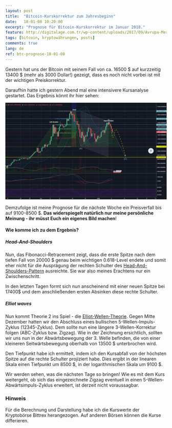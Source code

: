 ```yaml
---
layout: post
title:  "Bitcoin-Kurskorrektur zum Jahresbeginn"
date:   18-01-08 10:20:00
excerpt: "Prognose für Bitcoin-Kurskorrektur im Januar 2018."
feature: http://digitalage.com.tr/wp-content/uploads/2017/09/Avrupa-Merkez-Bankasi-Bitcoin.jpg
tags: [bitcoin, kryptowährungen, posts]
comments: true
lang: de
ref: btc-prognose-18-01-08
---
```


Gestern hat uns der Bitcoin mit seinem Fall von ca. 16500 $ auf kurzzeitig 
13400 $ (mehr als 3000 Dollar!) gezeigt, dass es noch nicht vorbei ist mit der 
wichtigen Preiskorrektur.

Daraufhin hatte ich gestern Abend mal eine intensivere Kursanalyse gestartet. 
Das Ergebnis könnt ihr hier sehen:

[![Kursprognose auf tradingview](/assets/img/2018-01-09-btc-prognose-18-01-08.JPG)](https://www.tradingview.com/chart/BTCUSDT/qhMLRZcH-BTC-USD-correction-prognose/)


Demzufolge ist meine Prognose für die nächste Woche ein Preisverfall bis auf 
9100-8500 $. **Das widerspiegelt natürlich nur meine persönliche Meinung - 
ihr müsst Euch ein eigenes Bild machen**!

#### Wie komme ich zu dem Ergebnis?

##### Head-And-Shoulders

Nun, das Fibonacci-Retracement zeigt, dass die erste Spitze nach dem tiefen 
Fall von 20000 $ genau beim wichtigen 0.618-Level endete und somit eher nicht 
für die Ausprägung der rechten Schulter des [Head-And-Shoulders-Pattern](https://en.wikipedia.org/wiki/Head_and_shoulders_(chart_pattern)) ausreichte. Sie war also meines Erachtens 
nur ein Zwischenschritt.

In den letzten Tagen formt sich nun anscheinend mit einer neuen Spitze bei 
17400$ und dem anschließenden ersten Absinken diese rechte Schulter. 

##### Elliot waves

Nun kommt Theorie 2 ins Spiel - die 
[Elliot-Wellen-Theorie](https://de.wikipedia.org/wiki/Elliott-Wellen). Gegen
Mitte Dezember hatten wir den Abschluss eines bullischen 5-Wellen-Impuls-Zyklus 
(12345-Zyklus). Dem sollte nun eine längere 3-Wellen-Korrektur folgen (ABC-Zyklus 
bzw. Zigzag). Wie in der Zeichnung ersichtlich, sollten wir uns nun in der 
Abwärtsbewegung der 3. Welle befinden, die von einer kleineren Seitwärtsbewegung 
oberhalb von 13500 $ unterbrochen wird.

Den Tiefpunkt habe ich ermittelt, indem ich den Kursabfall von der höchsten Spitze
auf die rechte Schulter projiziert habe. Dies ergibt in der linearen Skala einen 
Tiefpunkt um 8500 $, in der logarithmischen Skala um 9100 $. 

Wir werden sehen, was die nächsten Tage so bringen! Wie es mit dem Kurs weitergeht,
ob sich das eingezeichnete Zigzag eventuell in einen 5-Wellen-Abwärtsimpuls-Zyklus
erweitert, ist derzeit nicht voraussagbar.

### Hinweis

Für die Berechnung
und Darstellung habe ich die Kurswerte der Kryptobörse Bittrex herangezogen. Auf
anderen Börsen können die Kurse differieren. 



